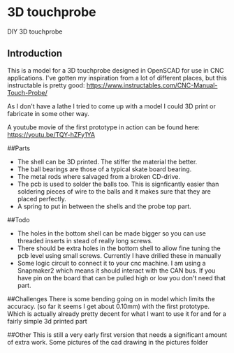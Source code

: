 # 3D touchprobe
DIY 3D touchprobe 

## Introduction
This is a model for a 3D touchprobe designed in OpenSCAD for use in CNC applications.  I've gotten my inspiration from a lot of different places, but this instructable is pretty good:
https://www.instructables.com/CNC-Manual-Touch-Probe/

As I don't have a lathe I tried to come up with a model I could 3D print or fabricate in some other way.

A youtube movie of the first prototype in action can be found here:
https://youtu.be/TQY-hZFy1YA

##Parts
* The shell can be 3D printed. The stiffer the material the better.
* The ball bearings are those of a typical skate board bearing.
* The metal rods where salvaged from a broken CD-drive.
* The pcb is used to solder the balls too. This is signficantly easier than soldering pieces of wire to the balls and it makes sure that they are placed perfectly.
* A spring to put in between the shells and the probe top part.

##Todo
* The holes in the bottom shell can be made bigger so you can use threaded inserts in stead of really long screws.
* There should be extra holes in the bottom shell to allow fine tuning the pcb level using small screws. Currently I have drilled these in manually
* Some logic circuit to connect it to your cnc machine.  I am using a Snapmaker2 which means it should interact with the CAN bus. If you have pin on the board that can be pulled high or low you don't need that part.

##Challenges
There is some bending going on in model which limits the accuracy. (so far it seems I get about 0.10mm) with the first prototype. Which is actually already pretty decent for what I want to use it for and for a fairly simple 3d printed part

##Other
This is still a very early first version that needs a significant amount of extra work.
Some pictures of the cad drawing in the pictures folder